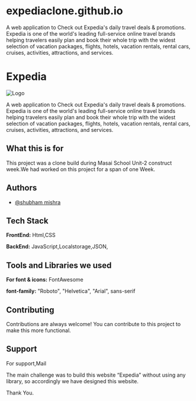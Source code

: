 # expediaclone.github.io
A web application to Check out Expedia's daily travel deals & promotions. Expedia is one of the world's leading full-service online travel brands helping travelers easily plan and book their whole trip with the widest selection of vacation packages, flights, hotels, vacation rentals, rental cars, cruises, activities, attractions, and services.
# Expedia

![Logo](https://logos-world.net/expedia-logo/)

A web application to Check out Expedia's daily travel deals & promotions. Expedia is one of the world's leading full-service online travel brands helping travelers easily plan and book their whole trip with the widest selection of vacation packages, flights, hotels, vacation rentals, rental cars, cruises, activities, attractions, and services.

## What this is for

This project was a clone build during Masai School Unit-2 construct week.We had worked on this project for a span of one Week.


## Authors
- [@shubham mishra](https://github.com/78640sam)


## Tech Stack

**FrontEnd:** Html,CSS

**BackEnd:** JavaScript,Localstorage,JSON,

## Tools and Libraries we used

**For font & icons:** FontAwesome

**font-family:** "Roboto", "Helvetica", "Arial", sans-serif

## Contributing

Contributions are always welcome! You can contribute to this project to make this more functional.

## Support

For support,Mail  

The main challenge was to build this website “Expedia” without using any library,
so accordingly we have designed this website.

Thank You.

